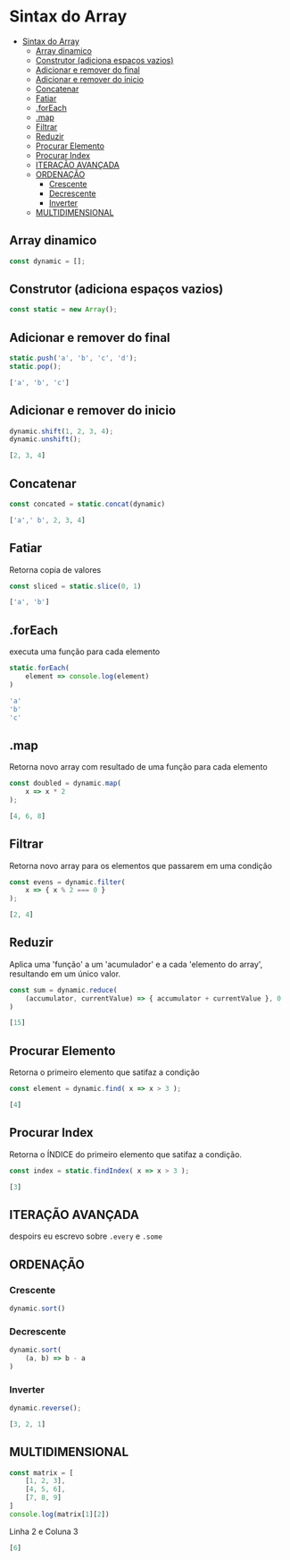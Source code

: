 # Sintax do Array

- [Sintax do Array](#sintax-do-array)
  - [Array dinamico](#array-dinamico)
  - [Construtor (adiciona espaços vazios)](#construtor-adiciona-espaços-vazios)
  - [Adicionar e remover do final](#adicionar-e-remover-do-final)
  - [Adicionar e remover do inicio](#adicionar-e-remover-do-inicio)
  - [Concatenar](#concatenar)
  - [Fatiar](#fatiar)
  - [.forEach](#foreach)
  - [.map](#map)
  - [Filtrar](#filtrar)
  - [Reduzir](#reduzir)
  - [Procurar Elemento](#procurar-elemento)
  - [Procurar Index](#procurar-index)
  - [ITERAÇÃO AVANÇADA](#iteração-avançada)
  - [ORDENAÇÃO](#ordenação)
    - [Crescente](#crescente)
    - [Decrescente](#decrescente)
    - [Inverter](#inverter)
  - [MULTIDIMENSIONAL](#multidimensional)

## Array dinamico

```js
const dynamic = [];
```

## Construtor (adiciona espaços vazios)

```js
const static = new Array();
```

## Adicionar e remover do final

```js
static.push('a', 'b', 'c', 'd');
static.pop(); 
```

```js
['a', 'b', 'c']
```

## Adicionar e remover do inicio

```js
dynamic.shift(1, 2, 3, 4);
dynamic.unshift();
```

```js
[2, 3, 4]
```

## Concatenar

```js
const concated = static.concat(dynamic)
```

```js
['a',' b', 2, 3, 4] 
```

## Fatiar

Retorna copia de valores

```js
const sliced = static.slice(0, 1)
```

```js
['a', 'b']
```

## .forEach

executa uma função para cada elemento

```js
static.forEach(   
    element => console.log(element)
)
```

```js
'a'
'b'
'c'
```

## .map

Retorna novo array com resultado de uma função para cada elemento

```js
const doubled = dynamic.map(
    x => x * 2
);
```

```js
[4, 6, 8]
```

## Filtrar

Retorna novo array para os elementos que passarem em uma condição

```js
const evens = dynamic.filter(
    x => { x % 2 === 0 }
);
```

```js
[2, 4]
```

## Reduzir

Aplica uma 'função' a um 'acumulador' e a cada 'elemento do array',
resultando em um único valor.

```js
const sum = dynamic.reduce(
    (accumulator, currentValue) => { accumulator + currentValue }, 0
) 
```

```js
[15]
```

## Procurar Elemento

Retorna o primeiro elemento que satifaz a condição

```js
const element = dynamic.find( x => x > 3 );
```

```js
[4]
```

## Procurar Index

Retorna o ÍNDICE do primeiro elemento que satifaz a condição.

```js
const index = static.findIndex( x => x > 3 );
```

```js
[3]
```

## ITERAÇÃO AVANÇADA

despoirs eu escrevo sobre ``.every`` e ``.some``

## ORDENAÇÃO

### Crescente

```js
dynamic.sort()
```

### Decrescente

```js
dynamic.sort(
    (a, b) => b - a
)
```

### Inverter

```js
dynamic.reverse();
```

```js
[3, 2, 1]
```

## MULTIDIMENSIONAL

```js
const matrix = [
    [1, 2, 3],
    [4, 5, 6],
    [7, 8, 9]
]
console.log(matrix[1][2])
```

Linha 2 e Coluna 3

```js
[6]
```

